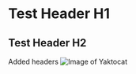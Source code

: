 # Test Header H1
## Test Header H2

Added headers
![Image of Yaktocat](https://octodex.github.com/images/yaktocat.png)
